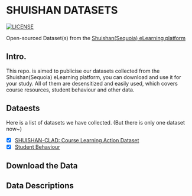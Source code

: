 # SHUISHAN DATASETS
[![LICENSE](https://img.shields.io/badge/license-MIT-green)](https://github.com/TommySoya/shuishan-datasets/blob/master/LICENSE)

Open-sourced Dataset(s) from the [Shuishan(Sequoia) eLearning platform](https://www.shuishan.net.cn/)

## Intro.
This repo. is aimed to publicise our datasets collected from the Shuishan(Sequoia) eLearning platform, you can download and use it for your study. All of them are desensitized and easily used, which covers course resources, student behaviour and other data.

## Dataests
Here is a list of datasets we have collected. (But there is only one dataset now~)

- [x] [SHUISHAN-CLAD: Course Learning Action Dataset](https://github.com/TommySoya/shuishan-datasets/tree/master/course_resources)
- [x] [Student Behaviour](https://github.com/TommySoya/shuishan-datasets/tree/master/student_behaviour)

## Download the Data

## Data Descriptions